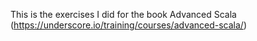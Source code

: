 This is the exercises I did for the book Advanced Scala (https://underscore.io/training/courses/advanced-scala/)